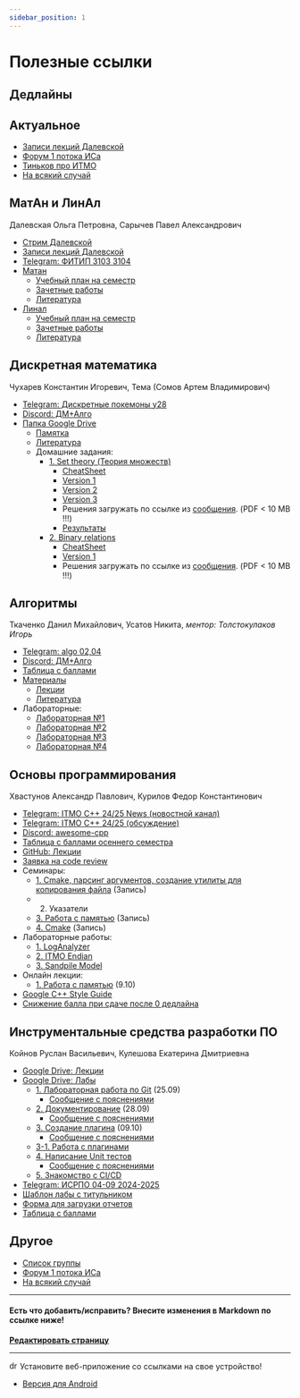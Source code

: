 ```yaml
---
sidebar_position: 1
---
```


# Полезные ссылки


## Дедлайны


## Актуальное

- [Записи лекций Далевской](https://m3104.nawinds.dev/math-lecture-recordings)
- [Форум 1 потока ИСа](https://t.me/+-vtPNsU8axxiZDVi)
- [Тиньков про ИТМО](https://youtu.be/pdjEya1uypM?si=gW5e8pGxtML_1U-a)
- [На всякий случай](https://m3104.nawinds.dev/lgd(1).pdf)


## МатАн и ЛинАл

Далевская Ольга Петровна, Сарычев Павел Александрович

- [Стрим Далевской](https://www.twitch.tv/uwu_dimac_uwu)
- [Записи лекций Далевской](https://m3104.nawinds.dev/math-lecture-recordings)
- [Telegram: ФИТИП 3103 3104](tg://privatepost?channel=2194579892&single)
- [Матан](https://buildin.ai/share/e9b5fad6-6831-4067-b469-f79e5cf78d40)
  - [Учебный план на семестр](https://buildin.ai/share/a3bb946a-335d-4ab7-b2bc-12941ed9d4e2#6154dca0-59e2-4981-a98f-2ec8d0767ac1)
  - [Зачетные работы](https://buildin.ai/share/7c3aea7d-388a-4bf7-8f65-8b4265f30bf2#c804f48e-651a-482c-9a4c-6935d1829209)
  - [Литература](https://buildin.ai/share/77c6114d-fdfa-47e2-b652-0624e0d16897)
- [Линал](https://buildin.ai/share/e9b5fad6-6831-4067-b469-f79e5cf78d40)
  - [Учебный план на семестр](https://buildin.ai/share/ae39848b-70b4-4dfe-a836-b9cd75fa50fc#12a3d360-d4e7-42b9-a5f8-09d6eb47da57)
  - [Зачетные работы](https://buildin.ai/share/ff37bd3f-3252-4418-bd57-990d5224151e#738b571a-1306-4407-a919-1d379b2452d8)
  - [Литература](https://buildin.ai/share/d6bfee45-8008-4000-918a-ec76a155e0bc)


## Дискретная математика

Чухарев Константин Игоревич, Тема (Сомов Артем Владимирович)

- [Telegram: Дискретные покемоны y28](tg://privatepost?channel=2179126405&single&thread=1)
- [Discord: ДМ+Алго](https://discord.com/channels/1279787292034076817/1279793137207869494)
- [Папка Google Drive](https://drive.google.com/drive/folders/1ReeYK89xcJf7cO9Vg9pOifGVoxdJPzMd)
  - [Памятка](https://docs.google.com/document/d/14rxNIPiW9FW3BuyEtAu947BJZ0UkJFu6WAr0zULDbmA/edit#heading=h.j75x0g10s2dp)
  - [Литература](https://drive.google.com/drive/folders/1W63cvUPTaqqHQWqAnkdz1mVHGnfQyNjC)
  - Домашние задания:
    - [1. Set theory (Теория множеств)](https://drive.google.com/drive/folders/1kO-N_k2WBsFADQxxYBKJ2X9TcUmMMaGT)
       - [CheatSheet](https://drive.google.com/file/d/1kCIq7WjW2ta7ug2BvSKw1kIZ4aAMY-x4/view)
       - [Version 1](https://drive.google.com/file/d/1-3Jif5RZ1MGExOLCIVkbf1YMiua9iEtH/view)
       - [Version 2](https://drive.google.com/file/d/1snw1Kfn6XGCbLADq2O4UgXKjby3qQIFj/view)
       - [Version 3](https://drive.google.com/file/d/1Don-W2gMf3WzBZ2lfJabY9OHccbi3B6y/view)
       - Решения загружать по ссылке из [сообщения](https://discord.com/channels/1279787292034076817/1279793137207869494/1284955025256353844). (PDF &lt; 10 MB !!!)
       - [Результаты](https://docs.google.com/spreadsheets/d/1YwlvMZMSQ8_ea5L1KzU6JA9f-MgZMnVxKvJkp_HAlsE/edit?gid=1420156757#gid=1420156757)
    - [2. Binary relations](https://drive.google.com/drive/folders/1pek80ffHCe-71bcx_Lc1YbAZfFWqyTXn)
       - [CheatSheet](https://drive.google.com/file/d/10dkxpG7dSc4oBUPI-duGwWzGoMm5G9VV/view)
       - [Version 1](https://drive.google.com/file/d/1QZhhco3pkJWKJfGP42SMIytUFRnsZaE3/view)
       - Решения загружать по ссылке из [сообщения](https://discord.com/channels/1279787292034076817/1279793137207869494/1295652038298042388). (PDF &lt; 10 MB !!!)


## Алгоритмы

Ткаченко Данил Михайлович, Усатов Никита, _ментор: Толстокулаков Игорь_

- [Telegram: algo 02,04](tg://privatepost?channel=2245578546&single)
- [Discord: ДМ+Алго](https://discord.com/channels/1279787292034076817/1279793168639856660)
- [Таблица с баллами](https://docs.google.com/spreadsheets/d/1DwOhN0JpuUK3i0Zg4rag6J_vBQYGrzjdNWJ20UCTuI8/edit?usp=sharing)
- [Материалы](https://dm-aisd.yonote.ru/share/itmo_dm_aisd)
  - [Лекции](https://dm-aisd.yonote.ru/share/itmo_aisd_lections)
  - [Литература](https://dm-aisd.yonote.ru/share/itmo_aisd_books)
- Лабораторные:
  - [Лабораторная №1](https://sort-me.org/contest/246?code=2kQZnaLwvts3npoqutjw)
  - [Лабораторная №2](https://sort-me.org/contest/247)
  - [Лабораторная №3](https://sort-me.org/contest/249)
  - [Лабораторная №4](https://sort-me.org/contest/252)


## Основы программирования

Хвастунов Александр Павлович, Курилов Федор Константинович

- [Telegram: ITMO C++ 24/25 News (новостной канал)](https://t.me/+TrkaJQNAvmVkYjk6)
- [Telegram: ITMO C++ 24/25 (обсуждение)](https://t.me/+P7FY7vt4qCM3NTZi)
- [Discord: awesome-cpp](https://discord.gg/QhuennRzkK)
- [Таблица с баллами осеннего семестра](https://docs.google.com/spreadsheets/d/1H6KX7RjUtoFQQmObNk2b9i2EnXfLiF8H8YGTdTYuL0s/edit?gid=1481585521#gid=1481585521)
- [GitHub: Лекции](https://github.com/is-itmo-c-24/lectures)
- [Заявка на code review](https://forms.gle/acR14zEEAECD7mcU7)
- Семинары:
  - [1. Cmake, парсинг аргументов, создание утилиты для копирования файла](https://drive.google.com/file/d/1AyHJQmffsv1Nv31oR0OtqPvcu3KmyFtI/view?usp=drivesdk) (Запись)
  - 2. Указатели
  - [3. Работа с памятью](https://www.youtube.com/watch?v=n_8mNotAWi8) (Запись)
  - [4. Cmake](https://www.youtube.com/watch?v=PEJrbshnHZg) (Запись)
- Лабораторные работы:
  - [1. LogAnalyzer](https://classroom.github.com/a/Xcf9cHNQ)
  - [2. ITMO Endian](https://classroom.github.com/a/JNsKdANK)
  - [3. Sandpile Model](https://classroom.github.com/a/rq_OphW2)
- Онлайн лекции:
  - [1. Работа с памятью](https://drive.google.com/file/d/14vr2z-H5RV0FeZ0oVbkulqJKQ8pVTrtG/view?usp=sharing) (9.10)
- [Google C++ Style Guide](https://google.github.io/styleguide/cppguide.html)
- [Снижение балла при сдаче после 0 дедлайна](https://m3104.nawinds.dev/deadlines/#%D0%BE%D1%81%D0%BD%D0%BE%D0%B2%D1%8B-%D0%BF%D1%80%D0%BE%D0%B3%D1%80%D0%B0%D0%BC%D0%BC%D0%B8%D1%80%D0%BE%D0%B2%D0%B0%D0%BD%D0%B8%D1%8F)


## Инструментальные средства разработки ПО

Койнов Руслан Васильевич, Кулешова Екатерина Дмитриевна

- [Google Drive: Лекции](https://drive.google.com/drive/folders/12_9Lt4PuEG9qQC2-KN4fQcM9zvxHSH4b)
- [Google Drive: Лабы](https://drive.google.com/drive/folders/1-w_oFB5Zcl-1n1lDnSHj31urYuiCs_qi?usp=sharing)
  - [1. Лабораторная работа по Git](https://docs.google.com/document/d/1dsZJhU1TtohSQd1Mxv8o1J_lckRuXEKKi2_5RTH06u4/edit#heading=h.k13u79colfxm) (25.09)
    - [Сообщение с пояснениями](https://t.me/c/2292794278/31)
  - [2. Документирование](https://docs.google.com/document/d/1xwJQ3kw7d3SAjqKVIE9uW4OoAe1rO7hOd578TkaE_vE/edit#heading=h.4md9wg3muug) (28.09)
    - [Сообщение с пояснениями](https://t.me/c/2292794278/218)
  - [3. Создание плагина](https://docs.google.com/document/d/15uhU-jkBk406fuyP6Davp6fr9C3tvtlXhr5A1TA5OJ8/edit#heading=h.4md9wg3muug) (09.10)
    - [Сообщение с пояснениями](https://t.me/c/2292794278/221)
  - [3-1. Работа с плагинами](https://docs.google.com/document/d/121nIK959HYYyfPWLeaCothnsp45t7gvP0pb7UvSMi_8/edit#heading=h.4md9wg3muug)
  - [4. Написание Unit тестов](https://docs.google.com/document/d/1FTIUanKPLE66ywges_Zf8kvCLtbz9-GGN_uUrUX-Ank/edit#heading=h.4md9wg3muug)
    - [Сообщение с пояснениями](https://t.me/c/2292794278/225)
  - [5. Знакомство с CI/CD](https://docs.google.com/document/d/1voQ2xULqvHVRg7QJL0nfRipAPGAlzFT2grsI8fiq5n0/edit#heading=h.4md9wg3muug)
- [Telegram: ИСРПО 04-09 2024-2025](https://t.me/+8Zg53RtBRFkxZDcy)
- [Шаблон лабы с титульником](https://docs.google.com/document/d/1dvg_Dw93UD3sUGniO9tktjtpFECtK4h9/edit?usp=sharing&ouid=114596029915826403525&rtpof=true&sd=true)
- [Форма для загрузки отчетов](https://forms.gle/P1SgH6CWJuGqDyncA)
- [Таблица с баллами](https://docs.google.com/spreadsheets/d/1YBK60x-2L0yD7gju4-BzX7ii0b4oQPBfIUOBx4Y-aXc/edit?gid=1377017426#gid=1377017426)


## Другое

- [Список группы](https://docs.google.com/spreadsheets/d/1qgzLDFRAlsFhHSkQEIVNwaQkZ-5t6V9yDrRmpBFVx6k/edit?usp=sharing)
- [Форум 1 потока ИСа](https://t.me/+-vtPNsU8axxiZDVi)
- [На всякий случай](https://m3104.nawinds.dev/lgd(1).pdf)

---

#### Есть что добавить/исправить? Внесите изменения в Markdown по ссылке ниже!
**[Редактировать страницу](https://github.com/nawinds/m3104-links/edit/master/src/pages/index.md)**

---

<img src="https://m3104.nawinds.dev/img/android-chrome-192x192.png" alt="drawing" width="15"/> Установите веб-приложение со ссылками на свое устройство!
- [Версия для Android](https://m3104.nawinds.dev/M3104.apk)
